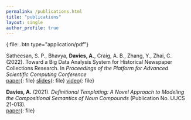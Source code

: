 ```yaml
---
permalink: /publications.html
title: "publications"
layout: single
author_profile: true
---
```


<!-- <style type="text/css">
    h1 {
        text-align: center;
        margin-bottom: 1em;
    }
    .btn {
        /* margin-bottom: 0em;
        margin-top: 0em; */
        /* margin-left: 0em;
        margin-right: 0em; */
        margin: 0em;
        padding-top: 0.125em;
        padding-bottom: 0.125em;
        padding-left: 0.5em;
        padding-right: 0.5em;
        border: 1px solid;
        display: inline-block;
        font-weight: normal;
    }
</style> -->

{:file: .btn type="application/pdf"}

Satheesan, S. P., Bhavya, **Davies, A.**, Craig, A. B., Zhang, Y., Zhai, C. (2022). Toward a Big Data Analysis System for Historical Newspaper Collections Research. In *Proceedings of the Platform for Advanced Scientific Computing Conference*  
[paper](assets/docs/PASC22/paper.pdf){: file} [slides](assets/docs/PASC22/slides.pdf){: file} [video](https://player.vimeo.com/video/724457511?app_id=122963&h=015bc4614c&referrer=https%3A%2F%2Fpasc22.e-event.ch%2F#t=33m15s){: file}

**Davies, A.** (2021). *Definitional Templating: A Novel Approach to Modeling the Compositional Semantics of Noun Compounds* (Publication No. UUCS 21-013).  
[paper](https://www.cs.utah.edu/docs/techreports/2021/PDF/UUCS-21-013.pdf){: file}

